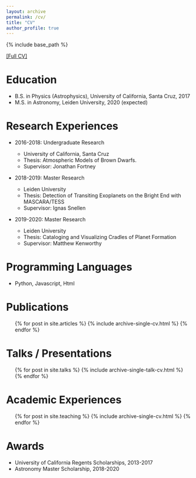 ```yaml
---
layout: archive
permalink: /cv/
title: "CV"
author_profile: true
---
```

{% include base_path %}

[[Full CV]](http://rywjhzd.github.io/files/CV_v1.pdf)

Education
======
* B.S. in Physics (Astrophysics), University of California, Santa Cruz, 2017
* M.S. in Astronomy, Leiden University, 2020 (expected)

Research Experiences
======
* 2016-2018: Undergraduate Research
  * University of California, Santa Cruz 
  * Thesis: Atmospheric Models of Brown Dwarfs. 
  * Supervisor: Jonathan Fortney
  
* 2018-2019: Master Research
  * Leiden University
  * Thesis: Detection of Transiting Exoplanets on the Bright End with MASCARA/TESS
  * Supervisor: Ignas Snellen

* 2019-2020: Master Research
  * Leiden University
  * Thesis: Cataloging and Visualizing Cradles of Planet Formation
  * Supervisor: Matthew Kenworthy

Programming Languages
======
* Python, Javascript, Html

Publications
======
  <ul>{% for post in site.articles %}
    {% include archive-single-cv.html %}
  {% endfor %}</ul>
  
Talks / Presentations
======
  <ul>{% for post in site.talks %}
    {% include archive-single-talk-cv.html %}
  {% endfor %}</ul>
  
Academic Experiences
======
  <ul>{% for post in site.teaching %}
    {% include archive-single-cv.html %}
  {% endfor %}</ul>
  
Awards
======
* University of California Regents Scholarships, 2013-2017
* Astronomy Master Scholarship, 2018-2020
